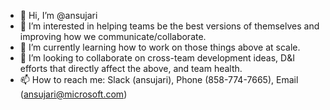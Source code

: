 - 👋 Hi, I’m @ansujari
- 👀 I’m interested in helping teams be the best versions of themselves and improving how we communicate/collaborate.
- 🌱 I’m currently learning how to work on those things above at scale.
- 💞️ I’m looking to collaborate on cross-team development ideas, D&I efforts that directly affect the above, and team health.
- 📫 How to reach me:  Slack (ansujari), Phone (858-774-7665), Email (ansujari@microsoft.com)

<!---
ansujari/ansujari is a ✨ special ✨ repository because its `README.md` (this file) appears on your GitHub profile.
You can click the Preview link to take a look at your changes.
--->

